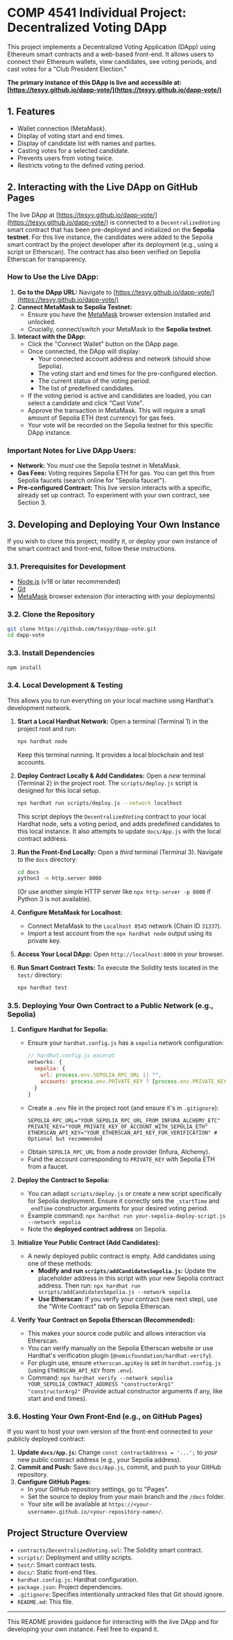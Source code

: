 # COMP 4541 Individual Project: Decentralized Voting DApp

This project implements a Decentralized Voting Application (DApp) using Ethereum smart contracts and a web-based front-end. It allows users to connect their Ethereum wallets, view candidates, see voting periods, and cast votes for a "Club President Election."

**The primary instance of this DApp is live and accessible at: [https://tesyy.github.io/dapp-vote/](https://tesyy.github.io/dapp-vote/)**

## 1. Features

-   Wallet connection (MetaMask).
-   Display of voting start and end times.
-   Display of candidate list with names and parties.
-   Casting votes for a selected candidate.
-   Prevents users from voting twice.
-   Restricts voting to the defined voting period.

## 2. Interacting with the Live DApp on GitHub Pages

The live DApp at [https://tesyy.github.io/dapp-vote/](https://tesyy.github.io/dapp-vote/) is connected to a `DecentralizedVoting` smart contract that has been pre-deployed and initialized on the **Sepolia testnet**. For this live instance, the candidates were added to the Sepolia smart contract by the project developer after its deployment (e.g., using a script or Etherscan). The contract has also been verified on Sepolia Etherscan for transparency.

### How to Use the Live DApp:

1.  **Go to the DApp URL:** Navigate to [https://tesyy.github.io/dapp-vote/](https://tesyy.github.io/dapp-vote/)
2.  **Connect MetaMask to Sepolia Testnet:**
    -   Ensure you have the [MetaMask](https://metamask.io/) browser extension installed and unlocked.
    -   Crucially, connect/switch your MetaMask to the **Sepolia testnet**.
3.  **Interact with the DApp:**
    -   Click the "Connect Wallet" button on the DApp page.
    -   Once connected, the DApp will display:
        -   Your connected account address and network (should show Sepolia).
        -   The voting start and end times for the pre-configured election.
        -   The current status of the voting period.
        -   The list of predefined candidates.
    -   If the voting period is active and candidates are loaded, you can select a candidate and click "Cast Vote".
    -   Approve the transaction in MetaMask. This will require a small amount of Sepolia ETH (test currency) for gas fees.
    -   Your vote will be recorded on the Sepolia testnet for this specific DApp instance.

### Important Notes for Live DApp Users:

-   **Network:** You *must* use the Sepolia testnet in MetaMask.
-   **Gas Fees:** Voting requires Sepolia ETH for gas. You can get this from Sepolia faucets (search online for "Sepolia faucet").
-   **Pre-configured Contract:** This live version interacts with a specific, already set up contract. To experiment with your own contract, see Section 3.

## 3. Developing and Deploying Your Own Instance

If you wish to clone this project, modify it, or deploy your own instance of the smart contract and front-end, follow these instructions.

### 3.1. Prerequisites for Development

-   [Node.js](https://nodejs.org/) (v18 or later recommended)
-   [Git](https://git-scm.com/)
-   [MetaMask](https://metamask.io/) browser extension (for interacting with your deployments)

### 3.2. Clone the Repository

```bash
git clone https://github.com/tesyy/dapp-vote.git 
cd dapp-vote
```

### 3.3. Install Dependencies

```bash
npm install
```

### 3.4. Local Development & Testing

This allows you to run everything on your local machine using Hardhat's development network.

1.  **Start a Local Hardhat Network:**
    Open a terminal (Terminal 1) in the project root and run:
    ```bash
    npx hardhat node
    ```
    Keep this terminal running. It provides a local blockchain and test accounts.

2.  **Deploy Contract Locally & Add Candidates:**
    Open a *new* terminal (Terminal 2) in the project root. The `scripts/deploy.js` script is designed for this local setup.
    ```bash
    npx hardhat run scripts/deploy.js --network localhost
    ```
    This script deploys the `DecentralizedVoting` contract to your local Hardhat node, sets a voting period, and adds predefined candidates to this local instance. It also attempts to update `docs/App.js` with the local contract address.

3.  **Run the Front-End Locally:**
    Open a *third* terminal (Terminal 3). Navigate to the `docs` directory:
    ```bash
    cd docs
    python3 -m http.server 8000
    ```
    (Or use another simple HTTP server like `npx http-server -p 8000` if Python 3 is not available).

4.  **Configure MetaMask for Localhost:**
    -   Connect MetaMask to the `Localhost 8545` network (Chain ID `31337`).
    -   Import a test account from the `npx hardhat node` output using its private key.

5.  **Access Your Local DApp:** Open `http://localhost:8000` in your browser.

6.  **Run Smart Contract Tests:**
    To execute the Solidity tests located in the `test/` directory:
    ```bash
    npx hardhat test
    ```

### 3.5. Deploying Your Own Contract to a Public Network (e.g., Sepolia)

1.  **Configure Hardhat for Sepolia:**
    -   Ensure your `hardhat.config.js` has a `sepolia` network configuration:
        ```javascript
        // hardhat.config.js excerpt
        networks: {
          sepolia: {
            url: process.env.SEPOLIA_RPC_URL || "",
            accounts: process.env.PRIVATE_KEY ? [process.env.PRIVATE_KEY] : [],
          }
        }
        ```
    -   Create a `.env` file in the project root (and ensure it's in `.gitignore`):
        ```env
        SEPOLIA_RPC_URL="YOUR_SEPOLIA_RPC_URL_FROM_INFURA_ALCHEMY_ETC"
        PRIVATE_KEY="YOUR_PRIVATE_KEY_OF_ACCOUNT_WITH_SEPOLIA_ETH"
        ETHERSCAN_API_KEY="YOUR_ETHERSCAN_API_KEY_FOR_VERIFICATION" # Optional but recommended
        ```
    -   Obtain `SEPOLIA_RPC_URL` from a node provider (Infura, Alchemy).
    -   Fund the account corresponding to `PRIVATE_KEY` with Sepolia ETH from a faucet.

2.  **Deploy the Contract to Sepolia:**
    -   You can adapt `scripts/deploy.js` or create a new script specifically for Sepolia deployment. Ensure it correctly sets the `_startTime` and `_endTime` constructor arguments for your desired voting period.
    -   Example command: `npx hardhat run your-sepolia-deploy-script.js --network sepolia`
    -   Note the **deployed contract address** on Sepolia.

3.  **Initialize Your Public Contract (Add Candidates):**
    -   A newly deployed public contract is empty. Add candidates using one of these methods:
        -   **Modify and run `scripts/addCandidatesSepolia.js`:** Update the placeholder address in this script with your new Sepolia contract address. Then run: `npx hardhat run scripts/addCandidatesSepolia.js --network sepolia`
        -   **Use Etherscan:** If you verify your contract (see next step), use the "Write Contract" tab on Sepolia Etherscan.

4.  **Verify Your Contract on Sepolia Etherscan (Recommended):**
    -   This makes your source code public and allows interaction via Etherscan.
    -   You can verify manually on the Sepolia Etherscan website or use Hardhat's verification plugin (`@nomicfoundation/hardhat-verify`).
    -   For plugin use, ensure `etherscan.apiKey` is set in `hardhat.config.js` (using `ETHERSCAN_API_KEY` from `.env`).
    -   Command: `npx hardhat verify --network sepolia YOUR_SEPOLIA_CONTRACT_ADDRESS "constructorArg1" "constructorArg2"` (Provide actual constructor arguments if any, like start and end times).

### 3.6. Hosting Your Own Front-End (e.g., on GitHub Pages)

If you want to host your own version of the front-end connected to *your* publicly deployed contract:

1.  **Update `docs/App.js`:** Change `const contractAddress = '...';` to *your* new public contract address (e.g., your Sepolia address).
2.  **Commit and Push:** Save `docs/App.js`, commit, and push to your GitHub repository.
3.  **Configure GitHub Pages:**
    -   In your GitHub repository settings, go to "Pages".
    -   Set the source to deploy from your main branch and the `/docs` folder.
    -   Your site will be available at `https://<your-username>.github.io/<your-repository-name>/`.

## Project Structure Overview

-   `contracts/DecentralizedVoting.sol`: The Solidity smart contract.
-   `scripts/`: Deployment and utility scripts.
-   `test/`: Smart contract tests.
-   `docs/`: Static front-end files.
-   `hardhat.config.js`: Hardhat configuration.
-   `package.json`: Project dependencies.
-   `.gitignore`: Specifies intentionally untracked files that Git should ignore.
-   `README.md`: This file.

---
This README provides guidance for interacting with the live DApp and for developing your own instance. Feel free to expand it.

